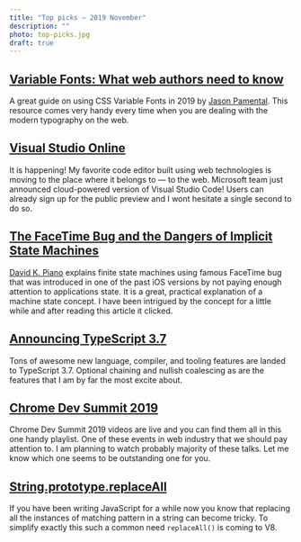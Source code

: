 ```yaml
---
title: "Top picks — 2019 November"
description: ""
photo: top-picks.jpg
draft: true
---
```


## [Variable Fonts: What web authors need to know](https://rwt.io/typography-tips/variable-fonts-what-web-authors-need-know)

A great guide on using CSS Variable Fonts in 2019 by [Jason Pamental](https://twitter.com/jpamental). This resource comes very handy every time when you are dealing with the modern typography on the web.

## [Visual Studio Online](https://visualstudio.microsoft.com/services/visual-studio-online/)

It is happening! My favorite code editor built using web technologies is moving to the place where it belongs to — to the web. Microsoft team just announced cloud-powered version of Visual Studio Code! Users can already sign up for the public preview and I wont hesitate a single second to do so.

## [The FaceTime Bug and the Dangers of Implicit State Machines](https://medium.com/@DavidKPiano/the-facetime-bug-and-the-dangers-of-implicit-state-machines-a5f0f61bdaa2)

[David K. Piano](https://twitter.com/DavidKPiano) explains finite state machines using famous FaceTime bug that was introduced in one of the past iOS versions by not paying enough attention to applications state. It is a great, practical explanation of a machine state concept. I have been intrigued by the concept for a little while and after reading this article it clicked.

## [Announcing TypeScript 3.7](https://devblogs.microsoft.com/typescript/announcing-typescript-3-7/)

Tons of awesome new language, compiler, and tooling features are landed to TypeScript 3.7. Optional chaining and nullish coalescing as are the features that I am by far the most excite about.

## [Chrome Dev Summit 2019](https://www.youtube.com/playlist?list=PLNYkxOF6rcIDA1uGhqy45bqlul0VcvKMr)

Chrome Dev Summit 2019 videos are live and you can find them all in this one handy playlist. One of these events in web industry that we should pay attention to. I am planning to watch probably majority of these talks. Let me know which one seems to be outstanding one for you.

## [String.prototype.replaceAll](https://v8.dev/features/string-replaceall)

If you have been writing JavaScript for a while now you know that replacing all the instances of matching pattern in a string can become tricky. To simplify exactly this such a common need `replaceAll()` is coming to V8.
